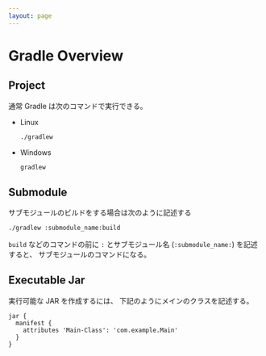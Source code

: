 ```yaml
---
layout: page
---
```


# Gradle Overview

## Project

通常 Gradle は次のコマンドで実行できる。

* Linux

    ```sh
    ./gradlew
    ```
    
* Windows

    ```bat
    gradlew
    ```

## Submodule

サブモジュールのビルドをする場合は次のように記述する

```sh
./gradlew :submodule_name:build
```

`build` などのコマンドの前に `:` とサブモジュール名 (`:submodule_name:`) を記述すると、 サブモジュールのコマンドになる。

## Executable Jar

実行可能な JAR を作成するには、 下記のようにメインのクラスを記述する。

```
jar {
  manifest {
    attributes 'Main-Class': 'com.example.Main'
  }
}
```
